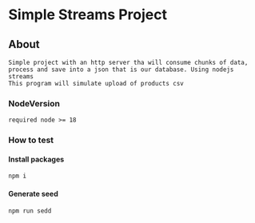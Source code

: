 # Simple Streams Project

## About
```
Simple project with an http server tha will consume chunks of data, process and save into a json that is our database. Using nodejs streams
This program will simulate upload of products csv
```

### NodeVersion
```
required node >= 18
```

### How to test
#### Install packages
```shell
npm i
```
#### Generate seed
```shell
npm run sedd
```
